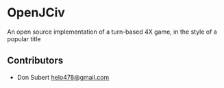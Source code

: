 # OpenJCiv

An open source implementation of a turn-based 4X game, in the style of a popular title

## Contributors

* Don Subert <helo478@gmail.com>